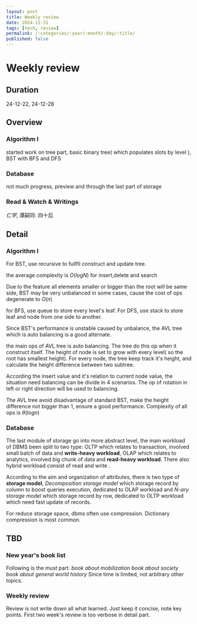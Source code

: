 ```yaml
---
layout: post
title: Weekly review
date: 2024-12-31
tags: [tech, review]
permalink: /:categories/:year/:month/:day/:title/
published: false
---
```


# Weekly review

## Duration

24-12-22, 24-12-28

## Overview

### Algorithm I

started work on tree part, basic binary tree( which populates slots by level ), BST with BFS and DFS

### Database

not much progress, preview and through the last part of storage

### Read & Watch & Writings

_仁学_, 谭嗣同: 四十后

## Detail

### Algorithm I

For BST, use recursive to fullfil construct and update tree.

the average complexity is $O(logN)$ for insert,delete and search

Due to the feature all elements smaller or bigger than the root will be same side, BST may be very unbalanced in some cases, cause the cost of ops degenerate to $O(n)$

for BFS, use queue to store every level's leaf. For DFS, use stack to store leaf and node from one side to another.

Since BST's performance is unstable caused by unbalance, the AVL tree which is auto balancing is a good alternate.

the main ops of AVL tree is auto balancing. The tree do this op when it construct itself. The height of node is set to grow with every level( so the root has smallest height). For every node, the tree keep track it's height, and calculate the height difference between two subtree.

According the insert value and it's relation to current node value, the situation need balancing can be divide in 4 scenarios. The op of rotation in left or right direction will be used to balancing.

The AVL tree avoid disadvantage of standard BST, make the height difference not bigger than 1, ensure a good performance. Complexity of all ops is $\theta(logn)$

### Database

The last module of storage go into more abstract level, the main workload of DBMS been split to two type: OLTP which relates to transaction, involved small batch of data and **write-heavy workload**, OLAP which relates to analytics, involved big chunk of data and **read-heavy workload**. There also hybrid workload consist of read and write .

According to the aim and organization of attributes, there is two type of **storage model**, _Decomposition storage model_ which storage record by column to boost queries execution, dedicated to OLAP workload and _N-ary storage model_ which storage record by row, dedicated to OLTP workload which need fast update of records.

For reduce storage space, dbms often use compression. Dictionary compression is most common.

## TBD

### New year's book list

Following is the _must_ part.
_book about mobilization_
_book about society_
_book about general world history_
Since time is limited, not arbitrary other topics.

### Weekly review

Review is not write down all what learned. Just keep it concise, note key points. First two week's review is too verbose in detail part.
